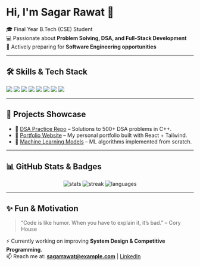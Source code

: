 # Hi, I'm Sagar Rawat 👋

🎓 Final Year B.Tech (CSE) Student  
💻 Passionate about **Problem Solving, DSA, and Full-Stack Development**  
🚀 Actively preparing for **Software Engineering opportunities**  

---

## 🛠️ Skills & Tech Stack
<p>
  <img src="https://img.shields.io/badge/C++-00599C?style=for-the-badge&logo=cplusplus&logoColor=white" />
  <img src="https://img.shields.io/badge/Python-3776AB?style=for-the-badge&logo=python&logoColor=white" />
  <img src="https://img.shields.io/badge/Java-ED8B00?style=for-the-badge&logo=openjdk&logoColor=white" />
  <img src="https://img.shields.io/badge/HTML5-E34F26?style=for-the-badge&logo=html5&logoColor=white" />
  <img src="https://img.shields.io/badge/CSS3-1572B6?style=for-the-badge&logo=css3&logoColor=white" />
  <img src="https://img.shields.io/badge/React-20232A?style=for-the-badge&logo=react&logoColor=61DAFB" />
  <img src="https://img.shields.io/badge/Node.js-43853D?style=for-the-badge&logo=node.js&logoColor=white" />
  <img src="https://img.shields.io/badge/MySQL-4479A1?style=for-the-badge&logo=mysql&logoColor=white" />
</p>

---

## 📂 Projects Showcase
- 🔗 [DSA Practice Repo](https://github.com/SagarRawat0607/DSA-Practice) – Solutions to 500+ DSA problems in C++.
- 🔗 [Portfolio Website](https://github.com/SagarRawat0607/Portfolio) – My personal portfolio built with React + Tailwind.
- 🔗 [Machine Learning Models](https://github.com/SagarRawat0607/ML-Projects) – ML algorithms implemented from scratch.

---

## 📊 GitHub Stats & Badges
<p align="center">
  <img src="https://github-readme-stats.vercel.app/api?username=SagarRawat0607&show_icons=true&theme=tokyonight" alt="stats" />
  <img src="https://github-readme-streak-stats.herokuapp.com/?user=SagarRawat0607&theme=tokyonight" alt="streak" />
  <img src="https://github-readme-stats.vercel.app/api/top-langs/?username=SagarRawat0607&layout=compact&theme=tokyonight" alt="languages" />
</p>

---

## ✨ Fun & Motivation
> “Code is like humor. When you have to explain it, it’s bad.” – Cory House  

⚡ Currently working on improving **System Design & Competitive Programming**.  
📫 Reach me at: **sagarrawat@example.com** | [LinkedIn](https://www.li)
